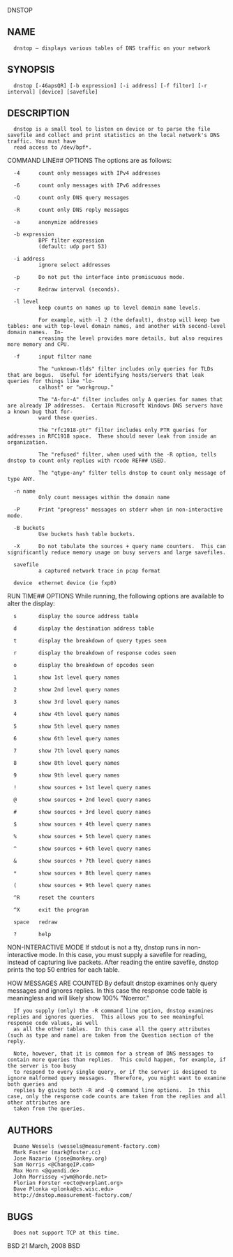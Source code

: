   DNSTOP
 
## NAME
      dnstop — displays various tables of DNS traffic on your network
 
## SYNOPSIS
      dnstop [-46apsQR] [-b expression] [-i address] [-f filter] [-r interval] [device] [savefile]
 
## DESCRIPTION
      dnstop is a small tool to listen on device or to parse the file savefile and collect and print statistics on the local network's DNS traffic. You must have
      read access to /dev/bpf*.
 
 COMMAND LINE## OPTIONS
      The options are as follows:
 
      -4      count only messages with IPv4 addresses
 
      -6      count only messages with IPv6 addresses
 
      -Q      count only DNS query messages
 
      -R      count only DNS reply messages
 
      -a      anonymize addresses
 
      -b expression
              BPF filter expression
              (default: udp port 53)
 
      -i address
              ignore select addresses
 
      -p      Do not put the interface into promiscuous mode.
 
      -r      Redraw interval (seconds).
 
      -l level
              keep counts on names up to level domain name levels.
 
              For example, with -l 2 (the default), dnstop will keep two tables: one with top-level domain names, and another with second-level domain names.  In‐
              creasing the level provides more details, but also requires more memory and CPU.
 
      -f      input filter name
 
              The "unknown-tlds" filter includes only queries for TLDs that are bogus.  Useful for identifying hosts/servers that leak queries for things like "lo‐
              calhost" or "workgroup."
 
              The "A-for-A" filter includes only A queries for names that are already IP addresses.  Certain Microsoft Windows DNS servers have a known bug that for‐
              ward these queries.
 
              The "rfc1918-ptr" filter includes only PTR queries for addresses in RFC1918 space.  These should never leak from inside an organization.
 
              The "refused" filter, when used with the -R option, tells dnstop to count only replies with rcode REF## USED.
 
              The "qtype-any" filter tells dnstop to count only message of type ANY.
 
      -n name
              Only count messages within the domain name
 
      -P      Print "progress" messages on stderr when in non-interactive mode.
 
      -B buckets
              Use buckets hash table buckets.
 
      -X      Do not tabulate the sources + query name counters.  This can significantly reduce memory usage on busy servers and large savefiles.
 
      savefile
              a captured network trace in pcap format
 
      device  ethernet device (ie fxp0)
 
 RUN TIME## OPTIONS
      While running, the following options are available to alter the display:
 
      s       display the source address table
 
      d       display the destination address table
 
      t       display the breakdown of query types seen
 
      r       display the breakdown of response codes seen
 
      o       display the breakdown of opcodes seen
 
      1       show 1st level query names
 
      2       show 2nd level query names
 
      3       show 3rd level query names
 
      4       show 4th level query names
 
      5       show 5th level query names
 
      6       show 6th level query names
 
      7       show 7th level query names
 
      8       show 8th level query names
 
      9       show 9th level query names
 
      !       show sources + 1st level query names
 
      @       show sources + 2nd level query names
 
      #       show sources + 3rd level query names
 
      $       show sources + 4th level query names
 
      %       show sources + 5th level query names
 
      ^       show sources + 6th level query names
 
      &       show sources + 7th level query names
 
      *       show sources + 8th level query names
 
      (       show sources + 9th level query names
 
      ^R      reset the counters
 
      ^X      exit the program
 
      space   redraw
 
      ?       help
 
 NON-INTERACTIVE MODE
      If stdout is not a tty, dnstop runs in non-interactive mode.  In this case, you must supply a savefile for reading, instead of capturing live packets.  After
      reading the entire savefile, dnstop prints the top 50 entries for each table.
 
 HOW MESSAGES ARE COUNTED
      By default dnstop examines only query messages and ignores replies.  In this case the response code table is meaningless and will likely show 100% "Noerror."
 
      If you supply (only) the -R command line option, dnstop examines replies and ignores queries.  This allows you to see meaningful response code values, as well
      as all the other tables.  In this case all the query attributes (such as type and name) are taken from the Question section of the reply.
 
      Note, however, that it is common for a stream of DNS messages to contain more queries than replies.  This could happen, for example, if the server is too busy
      to respond to every single query, or if the server is designed to ignore malformed query messages.  Therefore, you might want to examine both queries and
      replies by giving both -R and -Q command line options.  In this case, only the response code counts are taken from the replies and all other attributes are
      taken from the queries.
 
## AUTHORS
      Duane Wessels (wessels@measurement-factory.com)
      Mark Foster (mark@foster.cc)
      Jose Nazario (jose@monkey.org)
      Sam Norris <@ChangeIP.com>
      Max Horn <@quendi.de>
      John Morrissey <jwm@horde.net>
      Florian Forster <octo@verplant.org>
      Dave Plonka <plonka@cs.wisc.edu>
      http://dnstop.measurement-factory.com/
 
## BUGS
      Does not support TCP at this time.
 
 BSD                                                                        21 March, 2008                                                                        BSD
